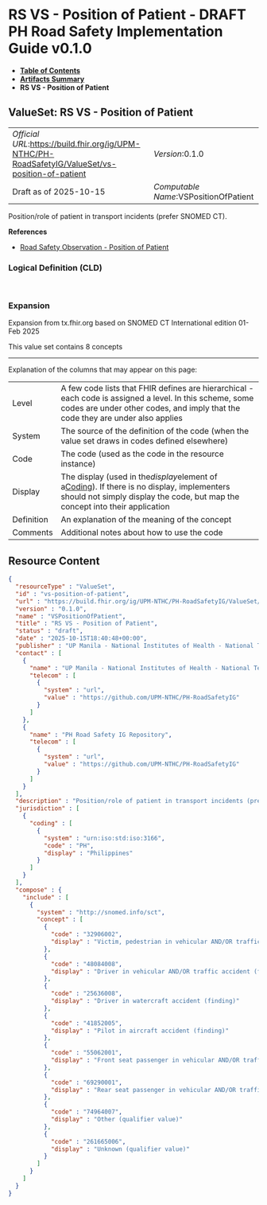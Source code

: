 # RS VS - Position of Patient - DRAFT PH Road Safety Implementation Guide v0.1.0

* [**Table of Contents**](toc.md)
* [**Artifacts Summary**](artifacts.md)
* **RS VS - Position of Patient**

## ValueSet: RS VS - Position of Patient 

| | |
| :--- | :--- |
| *Official URL*:https://build.fhir.org/ig/UPM-NTHC/PH-RoadSafetyIG/ValueSet/vs-position-of-patient | *Version*:0.1.0 |
| Draft as of 2025-10-15 | *Computable Name*:VSPositionOfPatient |

 
Position/role of patient in transport incidents (prefer SNOMED CT). 

 **References** 

* [Road Safety Observation - Position of Patient](StructureDefinition-rs-observation-position-of-patient.md)

### Logical Definition (CLD)

 

### Expansion

Expansion from tx.fhir.org based on SNOMED CT International edition 01-Feb 2025

This value set contains 8 concepts

-------

 Explanation of the columns that may appear on this page: 

| | |
| :--- | :--- |
| Level | A few code lists that FHIR defines are hierarchical - each code is assigned a level. In this scheme, some codes are under other codes, and imply that the code they are under also applies |
| System | The source of the definition of the code (when the value set draws in codes defined elsewhere) |
| Code | The code (used as the code in the resource instance) |
| Display | The display (used in the*display*element of a[Coding](http://hl7.org/fhir/R4/datatypes.html#Coding)). If there is no display, implementers should not simply display the code, but map the concept into their application |
| Definition | An explanation of the meaning of the concept |
| Comments | Additional notes about how to use the code |



## Resource Content

```json
{
  "resourceType" : "ValueSet",
  "id" : "vs-position-of-patient",
  "url" : "https://build.fhir.org/ig/UPM-NTHC/PH-RoadSafetyIG/ValueSet/vs-position-of-patient",
  "version" : "0.1.0",
  "name" : "VSPositionOfPatient",
  "title" : "RS VS - Position of Patient",
  "status" : "draft",
  "date" : "2025-10-15T18:40:48+00:00",
  "publisher" : "UP Manila - National Institutes of Health - National Telehealth Center",
  "contact" : [
    {
      "name" : "UP Manila - National Institutes of Health - National Telehealth Center",
      "telecom" : [
        {
          "system" : "url",
          "value" : "https://github.com/UPM-NTHC/PH-RoadSafetyIG"
        }
      ]
    },
    {
      "name" : "PH Road Safety IG Repository",
      "telecom" : [
        {
          "system" : "url",
          "value" : "https://github.com/UPM-NTHC/PH-RoadSafetyIG"
        }
      ]
    }
  ],
  "description" : "Position/role of patient in transport incidents (prefer SNOMED CT).",
  "jurisdiction" : [
    {
      "coding" : [
        {
          "system" : "urn:iso:std:iso:3166",
          "code" : "PH",
          "display" : "Philippines"
        }
      ]
    }
  ],
  "compose" : {
    "include" : [
      {
        "system" : "http://snomed.info/sct",
        "concept" : [
          {
            "code" : "32906002",
            "display" : "Victim, pedestrian in vehicular AND/OR traffic accident (finding)"
          },
          {
            "code" : "48084008",
            "display" : "Driver in vehicular AND/OR traffic accident (finding)"
          },
          {
            "code" : "25636008",
            "display" : "Driver in watercraft accident (finding)"
          },
          {
            "code" : "41852005",
            "display" : "Pilot in aircraft accident (finding)"
          },
          {
            "code" : "55062001",
            "display" : "Front seat passenger in vehicular AND/OR traffic accident (finding)"
          },
          {
            "code" : "69290001",
            "display" : "Rear seat passenger in vehicular AND/OR traffic accident (finding)"
          },
          {
            "code" : "74964007",
            "display" : "Other (qualifier value)"
          },
          {
            "code" : "261665006",
            "display" : "Unknown (qualifier value)"
          }
        ]
      }
    ]
  }
}

```
